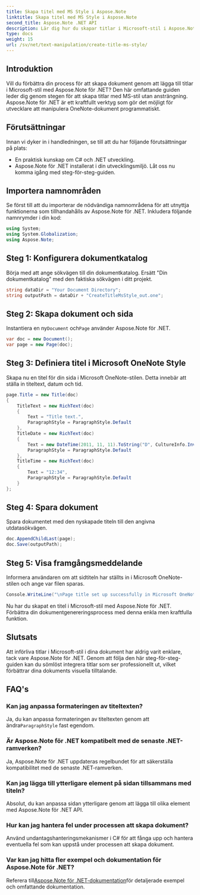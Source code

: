 ```yaml
---
title: Skapa titel med MS Style i Aspose.Note
linktitle: Skapa titel med MS Style i Aspose.Note
second_title: Aspose.Note .NET API
description: Lär dig hur du skapar titlar i Microsoft-stil i Aspose.Note för .NET. Lyft din dokumentpresentation med denna lättanvända handledning.
type: docs
weight: 15
url: /sv/net/text-manipulation/create-title-ms-style/
---
```

## Introduktion
Vill du förbättra din process för att skapa dokument genom att lägga till titlar i Microsoft-stil med Aspose.Note för .NET? Den här omfattande guiden leder dig genom stegen för att skapa titlar med MS-stil utan ansträngning. Aspose.Note för .NET är ett kraftfullt verktyg som gör det möjligt för utvecklare att manipulera OneNote-dokument programmatiskt.
## Förutsättningar
Innan vi dyker in i handledningen, se till att du har följande förutsättningar på plats:
- En praktisk kunskap om C# och .NET utveckling.
- Aspose.Note för .NET installerat i din utvecklingsmiljö.
Låt oss nu komma igång med steg-för-steg-guiden.
## Importera namnområden
Se först till att du importerar de nödvändiga namnområdena för att utnyttja funktionerna som tillhandahålls av Aspose.Note för .NET. Inkludera följande namnrymder i din kod:
```csharp
using System;
using System.Globalization;
using Aspose.Note;
```
## Steg 1: Konfigurera dokumentkatalog
Börja med att ange sökvägen till din dokumentkatalog. Ersätt "Din dokumentkatalog" med den faktiska sökvägen i ditt projekt.
```csharp
string dataDir = "Your Document Directory";
string outputPath = dataDir + "CreateTitleMsStyle_out.one";
```
## Steg 2: Skapa dokument och sida
 Instantiera en ny`Document` och`Page` använder Aspose.Note för .NET.
```csharp
var doc = new Document();
var page = new Page(doc);
```
## Steg 3: Definiera titel i Microsoft OneNote Style
Skapa nu en titel för din sida i Microsoft OneNote-stilen. Detta innebär att ställa in titeltext, datum och tid.
```csharp
page.Title = new Title(doc)
{
    TitleText = new RichText(doc)
    {
        Text = "Title text.",
        ParagraphStyle = ParagraphStyle.Default
    },
    TitleDate = new RichText(doc)
    {
        Text = new DateTime(2011, 11, 11).ToString("D", CultureInfo.InvariantCulture),
        ParagraphStyle = ParagraphStyle.Default
    },
    TitleTime = new RichText(doc)
    {
        Text = "12:34",
        ParagraphStyle = ParagraphStyle.Default
    }
};
```
## Steg 4: Spara dokument
Spara dokumentet med den nyskapade titeln till den angivna utdatasökvägen.
```csharp
doc.AppendChildLast(page);
doc.Save(outputPath);
```
## Steg 5: Visa framgångsmeddelande
Informera användaren om att sidtiteln har ställts in i Microsoft OneNote-stilen och ange var filen sparas.
```csharp
Console.WriteLine("\nPage title set up successfully in Microsoft OneNote style.\nFile saved at " + outputPath);
```
Nu har du skapat en titel i Microsoft-stil med Aspose.Note för .NET. Förbättra din dokumentgenereringsprocess med denna enkla men kraftfulla funktion.
## Slutsats
Att införliva titlar i Microsoft-stil i dina dokument har aldrig varit enklare, tack vare Aspose.Note för .NET. Genom att följa den här steg-för-steg-guiden kan du sömlöst integrera titlar som ser professionellt ut, vilket förbättrar dina dokuments visuella tilltalande.
## FAQ's
### Kan jag anpassa formateringen av titeltexten?
 Ja, du kan anpassa formateringen av titeltexten genom att ändra`ParagraphStyle` fast egendom.
### Är Aspose.Note för .NET kompatibelt med de senaste .NET-ramverken?
Ja, Aspose.Note för .NET uppdateras regelbundet för att säkerställa kompatibilitet med de senaste .NET-ramverken.
### Kan jag lägga till ytterligare element på sidan tillsammans med titeln?
Absolut, du kan anpassa sidan ytterligare genom att lägga till olika element med Aspose.Note för .NET API.
### Hur kan jag hantera fel under processen att skapa dokument?
Använd undantagshanteringsmekanismer i C# för att fånga upp och hantera eventuella fel som kan uppstå under processen att skapa dokument.
### Var kan jag hitta fler exempel och dokumentation för Aspose.Note för .NET?
 Referera till[Aspose.Note för .NET-dokumentation](https://reference.aspose.com/note/net/)för detaljerade exempel och omfattande dokumentation.